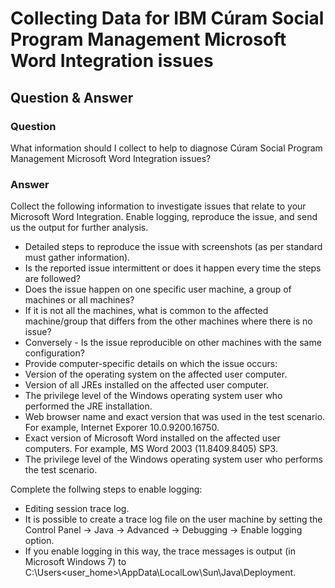 # Collecting Data for IBM Cúram Social Program Management Microsoft Word Integration issues

## Question & Answer

### Question

What information should I collect to help to diagnose Cúram Social Program Management Microsoft Word Integration issues?

### Answer

Collect the following information to investigate issues that relate to your Microsoft Word Integration. Enable logging, reproduce the issue, and send us the output for further analysis.

* Detailed steps to reproduce the issue with screenshots (as per standard must gather information).
* Is the reported issue intermittent or does it happen every time the steps are followed?
* Does the issue happen on one specific user machine, a group of machines or all machines?
* If it is not all the machines, what is common to the affected machine/group that differs from the other machines where there is no issue?
* Conversely - Is the issue reproducible on other machines with the same configuration?
* Provide computer-specific details on which the issue occurs:
 * Version of the operating system on the affected user computer.
 * Version of all JREs installed on the affected user computer.
 * The privilege level of the Windows operating system user who performed the JRE installation.
 * Web browser name and exact version that was used in the test scenario. For example, Internet Exporer 10.0.9200.16750.
 * Exact version of Microsoft Word installed on the affected user computers. For example,  MS Word 2003 (11.8409.8405) SP3.
 * The privilege level of the Windows operating system user who performs the test scenario.
 
 Complete the follwing steps to enable logging:
 
* Editing session trace log.
 * It is possible to create a trace log file on the user machine by setting the Control Panel -> Java -> Advanced -> Debugging -> Enable logging option.
 * If you enable logging in this way, the trace messages is output (in Microsoft Windows 7) to C:\Users\<user_home>\AppData\LocalLow\Sun\Java\Deployment.

